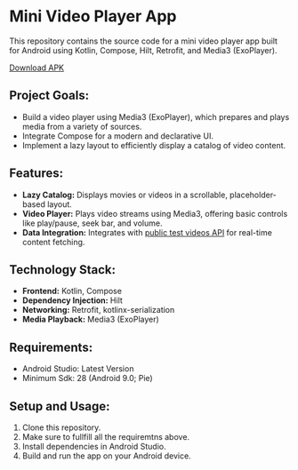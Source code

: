 # Mini Video Player App

This repository contains the source code for a mini video player app built for Android using Kotlin, Compose, Hilt, Retrofit, and Media3 (ExoPlayer).

[Download APK](./app-release.apk)

## **Project Goals:**

* Build a video player using Media3 (ExoPlayer), which prepares and plays media from a variety of sources.
* Integrate Compose for a modern and declarative UI.
* Implement a lazy layout to efficiently display a catalog of video content.

## **Features:**

* **Lazy Catalog:** Displays movies or videos in a scrollable, placeholder-based layout.
* **Video Player:** Plays video streams using Media3, offering basic controls like play/pause, seek bar, and volume.
* **Data Integration:** Integrates with [public test videos API](https://mdalbinhossain.github.io/Media/api/public-test-videos.json) for real-time content fetching.

## **Technology Stack:**

* **Frontend:** Kotlin, Compose
* **Dependency Injection:** Hilt
* **Networking:** Retrofit, kotlinx-serialization
* **Media Playback:** Media3 (ExoPlayer)

## **Requirements:**

* Android Studio: Latest Version
* Minimum Sdk: 28 (Android 9.0; Pie)

## **Setup and Usage:**

1. Clone this repository.
2. Make sure to fullfill all the requiremtns above.
3. Install dependencies in Android Studio.
4. Build and run the app on your Android device.
